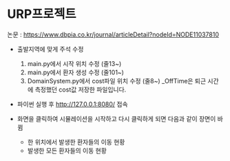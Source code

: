 # URP프로젝트

논문 : https://www.dbpia.co.kr/journal/articleDetail?nodeId=NODE11037810

- 출발지역에 맞게 주석 수정
    1. main.py에서 시작 위치 수정 (줄13~)
    2. main.py에서 환자 생성 수정 (줄101~)
    3. DomainSystem.py에서 cost파일 위치 수정 (줄8~)
       _OffTime은 퇴근 시간에 측정했던 cost값 저장한 파일입니다.

- 파이썬 실행 후 http://127.0.0.1:8080/ 접속
- 화면을 클릭하여 시뮬레이션을 시작하고 다시 클릭하게 되면 다음과 같이 장면이 바뀜
    - 한 위치에서 발생한 환자들의 이동 현황
    - 발생한 모든 환자들의 이동 현황


